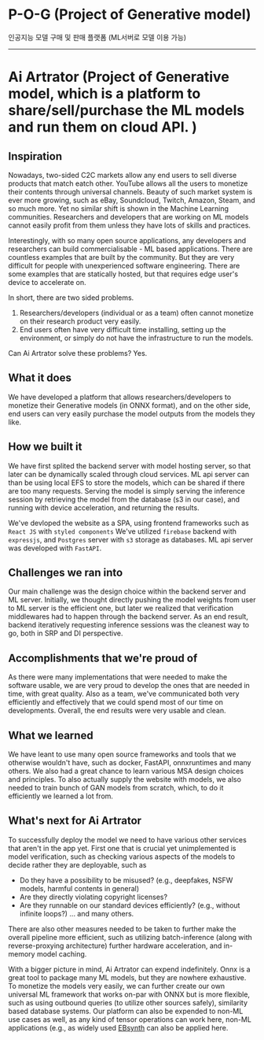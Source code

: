 # P-O-G (Project of Generative model)

인공지능 모델 구매 및 판매 플랫폼 (ML서버로 모델 이용 가능)

---

# Ai Artrator (Project of Generative model, which is a platform to share/sell/purchase the ML models and run them on cloud API. )

## Inspiration

Nowadays, two-sided C2C markets allow any end users to sell diverse products that match eatch other. YouTube allows all the users to monetize their contents through universal channels. Beauty of such
market system is ever more growing, such as eBay, Soundcloud, Twitch, Amazon, Steam, and so much more. Yet no similar shift is shown in the Machine Learning communities. Researchers and developers that are working on ML models cannot easily profit from them unless they have lots of skills and practices.

Interestingly, with so many open source applications, any developers and researchers can build commercialisable - ML based applications. There are countless examples that are built by the community. But they are very difficult for people with unexperienced software engineering. There are some examples that are statically hosted, but that requires edge user's device to accelerate on.

In short, there are two sided problems.

1. Researchers/developers (individual or as a team) often cannot monetize on their research product very easily.
2. End users often have very difficult time installing, setting up the environment, or simply do not have the infrastructure to run the models.

Can Ai Artrator solve these problems? Yes.

## What it does

We have developed a platform that allows researchers/developers to monetize their Generative models (in ONNX format), and on the other side, end users can very easily purchase the model outputs from the models they like.

## How we built it

We have first splited the backend server with model hosting server, so that later can be dynamically scaled through cloud services. ML api server can than be using local EFS to store the models, which can be shared if there are too many requests.
Serving the model is simply serving the inference session by retrieving the model from the database (s3 in our case), and running with device acceleration, and returning the results.

We've devloped the website as a SPA, using frontend frameworks such as `React JS` with `styled components` We've utilized `firebase` backend with `expressjs`, and `Postgres` server with `s3` storage as databases. ML api server was developed with `FastAPI`.

## Challenges we ran into

Our main challenge was the design choice within the backend server and ML server. Initially, we thought directly pushing the model weights from user to ML server is the efficient one, but later we realized that verification middlewares had to happen through the backend server. As an end result, backend iteratively requesting inference sessions was the cleanest way to go, both in SRP and DI perspective.

## Accomplishments that we're proud of

As there were many implementations that were needed to make the software usable, we are very proud to develop the ones that are needed in time, with great quality. Also as a team, we've communicated both very efficiently and effectively that we could spend most of our time on developments. Overall, the end results were very usable and clean.

## What we learned

We have leant to use many open source frameworks and tools that we otherwise wouldn't have, such as docker, FastAPI, onnxruntimes and many others.
We also had a great chance to learn various MSA design choices and principles.
To also actually supply the website with models, we also needed to train bunch of GAN models from scratch, which, to do it efficiently we learned a lot from.

## What's next for Ai Artrator

To successfully deploy the model we need to have various other services that aren't in the app yet.
First one that is crucial yet unimplemented is model verification, such as checking various aspects of the models to decide rather they are deployable, such as

- Do they have a possibility to be misused? (e.g., deepfakes, NSFW models, harmful contents in general)
- Are they directly violating copyright licenses?
- Are they runnable on our standard devices efficiently? (e.g., without infinite loops?)
  ... and many others.

There are also other measures needed to be taken to further make the overall pipeline more efficient, such as utilizing batch-inference (along with reverse-proxying architecture) further hardware acceleration, and in-memory model caching.

With a bigger picture in mind, Ai Artrator can expend indefinitely. Onnx is a great tool to package many ML models, but they are nowhere exhaustive. To monetize the models very easily, we can further create our own universal ML framework that works on-par with ONNX but is more flexible, such as using outbound queries (to utilize other sources safely), similarity based database systems. Our platform can also be expended to non-ML use cases as well, as any kind of tensor operations can work here, non-ML applications (e.g., as widely used [EBsynth](https://ebsynth.com/) can also be applied here.
